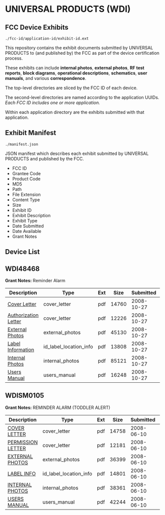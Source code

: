 # UNIVERSAL PRODUCTS (WDI)
## FCC Device Exhibits

```
./fcc-id/application-id/exhibit-id.ext
```

This repository contains the exhibit documents submitted by UNIVERSAL PRODUCTS to (and published by) the FCC as part of the device certification process.

These exhibits can include **internal photos**, **external photos**, **RF test reports**, **block diagrams**, **operational descriptions**, **schematics**, **user manuals**, and various **correspondence**.

The top-level directories are sliced by the FCC ID of each device.

The second-level directories are named according to the application UUIDs. *Each FCC ID includes one or more application.*

Within each application directory are the exhibits submitted with that application. 

## Exhibit Manifest

```
./manifest.json
```

JSON manifest which describes each exhibit submitted by UNIVERSAL PRODUCTS and published by the FCC.

- FCC ID
- Grantee Code
- Product Code
- MD5
- Path
- File Extension
- Content Type
- Size
- Exhibit ID
- Exhibit Description
- Exhibit Type
- Date Submitted
- Date Available
- Grant Notes

## Device List
## WDI48468
**Grant Notes:** Reminder Alarm

| Description | Type | Ext | Size | Submitted | Available |
| ----------- | ---- | --- | ---- | --------- | --------- |
| [Cover Letter](WDI48468/8bca36cf78ab3272a6d776d567bce310/1021421.pdf) | cover_letter | pdf | 14760 | 2008-10-27 | 2008-10-27 |
| [Authorization Letter](WDI48468/8bca36cf78ab3272a6d776d567bce310/1021426.pdf) | cover_letter | pdf | 12226 | 2008-10-27 | 2008-10-27 |
| [External Photos](WDI48468/8bca36cf78ab3272a6d776d567bce310/1021422.pdf) | external_photos | pdf | 45130 | 2008-10-27 | 2008-10-27 |
| [Label Information](WDI48468/8bca36cf78ab3272a6d776d567bce310/1021423.pdf) | id_label_location_info | pdf | 13808 | 2008-10-27 | 2008-10-27 |
| [Internal Photos](WDI48468/8bca36cf78ab3272a6d776d567bce310/1021424.pdf) | internal_photos | pdf | 85121 | 2008-10-27 | 2008-10-27 |
| [Users Manual](WDI48468/8bca36cf78ab3272a6d776d567bce310/1021425.pdf) | users_manual | pdf | 16248 | 2008-10-27 | 2008-10-27 |
## WDISM0105
**Grant Notes:** REMINDER ALARM (TODDLER ALERT)

| Description | Type | Ext | Size | Submitted | Available |
| ----------- | ---- | --- | ---- | --------- | --------- |
| [COVER LETTER](WDISM0105/5dd5ea6e585825eb7b89292d062f366e/953467.pdf) | cover_letter | pdf | 14758 | 2008-06-10 | 2008-06-10 |
| [PERMISSION LETTER](WDISM0105/5dd5ea6e585825eb7b89292d062f366e/953472.pdf) | cover_letter | pdf | 12181 | 2008-06-10 | 2008-06-10 |
| [EXTERNAL PHOTOS](WDISM0105/5dd5ea6e585825eb7b89292d062f366e/953468.pdf) | external_photos | pdf | 36399 | 2008-06-10 | 2008-06-10 |
| [LABEL INFO](WDISM0105/5dd5ea6e585825eb7b89292d062f366e/953469.pdf) | id_label_location_info | pdf | 14801 | 2008-06-10 | 2008-06-10 |
| [INTERNAL PHOTOS](WDISM0105/5dd5ea6e585825eb7b89292d062f366e/953470.pdf) | internal_photos | pdf | 38361 | 2008-06-10 | 2008-06-10 |
| [USERS MANUAL](WDISM0105/5dd5ea6e585825eb7b89292d062f366e/939818.pdf) | users_manual | pdf | 42244 | 2008-06-10 | 2008-06-10 |
